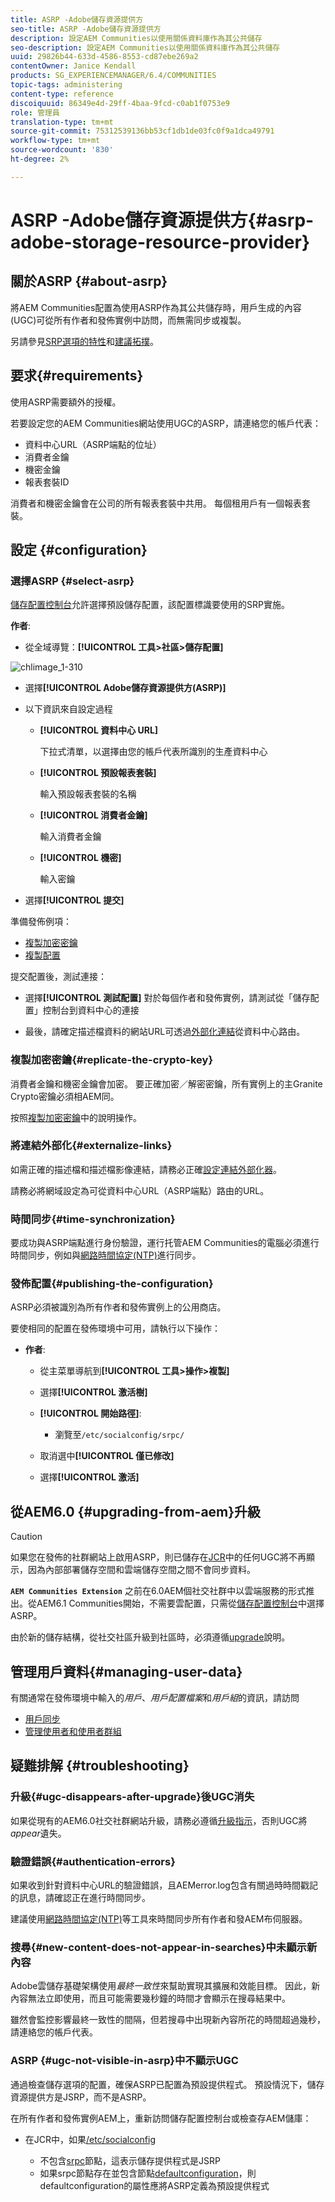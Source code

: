 ```yaml
---
title: ASRP -Adobe儲存資源提供方
seo-title: ASRP -Adobe儲存資源提供方
description: 設定AEM Communities以使用關係資料庫作為其公共儲存
seo-description: 設定AEM Communities以使用關係資料庫作為其公共儲存
uuid: 29826b44-633d-4586-8553-cd87ebe269a2
contentOwner: Janice Kendall
products: SG_EXPERIENCEMANAGER/6.4/COMMUNITIES
topic-tags: administering
content-type: reference
discoiquuid: 86349e4d-29ff-4baa-9fcd-c0ab1f0753e9
role: 管理員
translation-type: tm+mt
source-git-commit: 75312539136bb53cf1db1de03fc0f9a1dca49791
workflow-type: tm+mt
source-wordcount: '830'
ht-degree: 2%

---
```



# ASRP -Adobe儲存資源提供方{#asrp-adobe-storage-resource-provider}

## 關於ASRP {#about-asrp}

將AEM Communities配置為使用ASRP作為其公共儲存時，用戶生成的內容(UGC)可從所有作者和發佈實例中訪問，而無需同步或複製。

另請參見[SRP選項的特性](working-with-srp.md#characteristics-of-srp-options)和[建議拓撲](topologies.md)。

## 要求{#requirements}

使用ASRP需要額外的授權。

若要設定您的AEM Communities網站使用UGC的ASRP，請連絡您的帳戶代表：

* 資料中心URL（ASRP端點的位址）
* 消費者金鑰
* 機密金鑰
* 報表套裝ID

消費者和機密金鑰會在公司的所有報表套裝中共用。 每個租用戶有一個報表套裝。

## 設定 {#configuration}

### 選擇ASRP {#select-asrp}

[儲存配置控制台](srp-config.md)允許選擇預設儲存配置，該配置標識要使用的SRP實施。

**作者**:

* 從全域導覽：**[!UICONTROL 工具>社區>儲存配置]**

![chlimage_1-310](assets/chlimage_1-310.png)

* 選擇&#x200B;**[!UICONTROL Adobe儲存資源提供方(ASRP)]**
* 以下資訊來自設定過程

   * **[!UICONTROL 資料中心 URL]**

      下拉式清單，以選擇由您的帳戶代表所識別的生產資料中心

   * **[!UICONTROL 預設報表套裝]**

      輸入預設報表套裝的名稱

   * **[!UICONTROL 消費者金鑰]**

      輸入消費者金鑰

   * **[!UICONTROL 機密]**

      輸入密鑰

* 選擇&#x200B;**[!UICONTROL 提交]**

準備發佈例項：

* [複製加密密鑰](#replicate-the-crypto-key)
* [複製配置](#publishing-the-configuration)

提交配置後，測試連接：

* 選擇&#x200B;**[!UICONTROL 測試配置]**
對於每個作者和發佈實例，請測試從「儲存配置」控制台到資料中心的連接

* 最後，請確定描述檔資料的網站URL可透過[外部化連結](#externalize-links)從資料中心路由。

### 複製加密密鑰{#replicate-the-crypto-key}

消費者金鑰和機密金鑰會加密。 要正確加密／解密密鑰，所有實例上的主Granite Crypto密鑰必須相AEM同。

按照[複製加密密鑰](deploy-communities.md#replicate-the-crypto-key)中的說明操作。

### 將連結外部化{#externalize-links}

如需正確的描述檔和描述檔影像連結，請務必正確[設定連結外部化器](../../help/sites-developing/externalizer.md)。

請務必將網域設定為可從資料中心URL（ASRP端點）路由的URL。

### 時間同步{#time-synchronization}

要成功與ASRP端點進行身份驗證，運行托管AEM Communities的電腦必須進行時間同步，例如與[網路時間協定(NTP)](https://www.ntp.org/)進行同步。

### 發佈配置{#publishing-the-configuration}

ASRP必須被識別為所有作者和發佈實例上的公用商店。

要使相同的配置在發佈環境中可用，請執行以下操作：

* **作者**:

   * 從主菜單導航到&#x200B;**[!UICONTROL 工具>操作>複製]**
   * 選擇&#x200B;**[!UICONTROL 激活樹]**
   * **[!UICONTROL 開始路徑]**:

      * 瀏覽至`/etc/socialconfig/srpc/`
   * 取消選中&#x200B;**[!UICONTROL 僅已修改]**
   * 選擇&#x200B;**[!UICONTROL 激活]**


## 從AEM6.0 {#upgrading-from-aem}升級

>[!CAUTION]
>
>如果您在發佈的社群網站上啟用ASRP，則已儲存在[JCR](jsrp.md)中的任何UGC將不再顯示，因為內部部署儲存空間和雲端儲存空間之間不會同步資料。

**`AEM Communities Extension`** 之前在6.0AEM個社交社群中以雲端服務的形式推出。從AEM6.1 Communities開始，不需要雲配置，只需從[儲存配置控制台](srp-config.md)中選擇ASRP。

由於新的儲存結構，從社交社區升級到社區時，必須遵循[upgrade](upgrade.md#adobe-cloud-storage)說明。

## 管理用戶資料{#managing-user-data}

有關通常在發佈環境中輸入的&#x200B;*用戶*、*用戶配置檔案*&#x200B;和&#x200B;*用戶組*&#x200B;的資訊，請訪問

* [用戶同步](sync.md)
* [管理使用者和使用者群組](users.md)

## 疑難排解 {#troubleshooting}

### 升級{#ugc-disappears-after-upgrade}後UGC消失

如果從現有的AEM6.0社交社群網站升級，請務必遵循[升級指示](upgrade.md#adobe-cloud-storage)，否則UGC將&#x200B;*appear*&#x200B;遺失。

### 驗證錯誤{#authentication-errors}

如果收到針對資料中心URL的驗證錯誤，且AEMerror.log包含有關過時時間戳記的訊息，請確認正在進行時間同步。

建議使用[網路時間協定(NTP)](https://www.ntp.org/)等工具來時間同步所有作者和發AEM布伺服器。

### 搜尋{#new-content-does-not-appear-in-searches}中未顯示新內容

Adobe雲儲存基礎架構使用&#x200B;*最終一致性*&#x200B;來幫助實現其擴展和效能目標。 因此，新內容無法立即使用，而且可能需要幾秒鐘的時間才會顯示在搜尋結果中。

雖然會監控影響最終一致性的間隔，但若搜尋中出現新內容所花的時間超過幾秒，請連絡您的帳戶代表。

### ASRP {#ugc-not-visible-in-asrp}中不顯示UGC

通過檢查儲存選項的配置，確保ASRP已配置為預設提供程式。 預設情況下，儲存資源提供方是JSRP，而不是ASRP。

在所有作者和發佈實例AEM上，重新訪問儲存配置控制台或檢查存AEM儲庫：

* 在JCR中，如果[/etc/socialconfig](http://localhost:4502/crx/de/index.jsp#/etc/socialconfig/)

   * 不包含[srpc](http://localhost:4502/crx/de/index.jsp#/etc/socialconfig/srpc)節點，這表示儲存提供程式是JSRP
   * 如果srpc節點存在並包含節點[defaultconfiguration](http://localhost:4502/crx/de/index.jsp#/etc/socialconfig/srpc/defaultconfiguration)，則defaultconfiguration的屬性應將ASRP定義為預設提供程式

